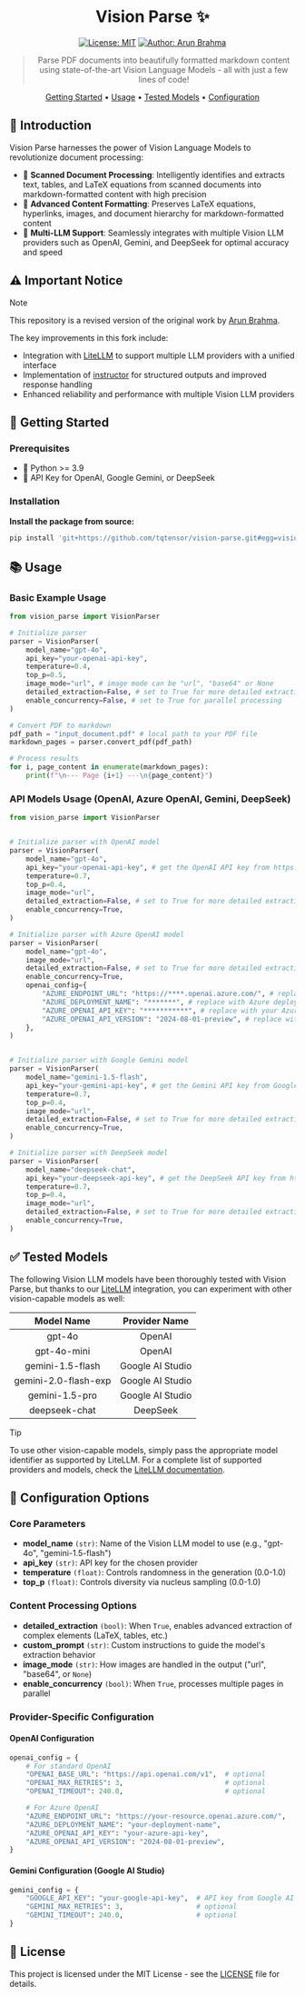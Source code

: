 <div align='center'>

# Vision Parse ✨

[![License: MIT](https://img.shields.io/badge/License-MIT-green.svg)](https://opensource.org/licenses/MIT)
[![Author: Arun Brahma](https://img.shields.io/badge/Author-Arun%20Brahma-purple)](https://github.com/iamarunbrahma)

> Parse PDF documents into beautifully formatted markdown content using state-of-the-art Vision Language Models - all with just a few lines of code!

[Getting Started](#-getting-started) •
[Usage](#-usage) •
[Tested Models](#-tested-models) •
[Configuration](#-configuration-options)
</div>

## 🎯 Introduction

Vision Parse harnesses the power of Vision Language Models to revolutionize document processing:

- 📝 **Scanned Document Processing**: Intelligently identifies and extracts text, tables, and LaTeX equations from scanned documents into markdown-formatted content with high precision
- 🎨 **Advanced Content Formatting**: Preserves LaTeX equations, hyperlinks, images, and document hierarchy for markdown-formatted content
- 🤖 **Multi-LLM Support**: Seamlessly integrates with multiple Vision LLM providers such as OpenAI, Gemini, and DeepSeek for optimal accuracy and speed

## ⚠️ Important Notice

> [!NOTE]
> This repository is a revised version of the original work by [Arun Brahma](https://github.com/iamarunbrahma/vision-parse).
>
> The key improvements in this fork include:
> - Integration with [LiteLLM](https://github.com/BerriAI/litellm) to support multiple LLM providers with a unified interface
> - Implementation of [instructor](https://github.com/567-labs/instructor) for structured outputs and improved response handling
> - Enhanced reliability and performance with multiple Vision LLM providers

## 🚀 Getting Started

### Prerequisites

- 🐍 Python >= 3.9
- 🤖 API Key for OpenAI, Google Gemini, or DeepSeek

### Installation

**Install the package from source:**

```bash
pip install 'git+https://github.com/tqtensor/vision-parse.git#egg=vision-parse[all]'
```

## 📚 Usage

### Basic Example Usage

```python
from vision_parse import VisionParser

# Initialize parser
parser = VisionParser(
    model_name="gpt-4o",
    api_key="your-openai-api-key",
    temperature=0.4,
    top_p=0.5,
    image_mode="url", # image mode can be "url", "base64" or None
    detailed_extraction=False, # set to True for more detailed extraction
    enable_concurrency=False, # set to True for parallel processing
)

# Convert PDF to markdown
pdf_path = "input_document.pdf" # local path to your PDF file
markdown_pages = parser.convert_pdf(pdf_path)

# Process results
for i, page_content in enumerate(markdown_pages):
    print(f"\n--- Page {i+1} ---\n{page_content}")
```

### API Models Usage (OpenAI, Azure OpenAI, Gemini, DeepSeek)

```python
from vision_parse import VisionParser


# Initialize parser with OpenAI model
parser = VisionParser(
    model_name="gpt-4o",
    api_key="your-openai-api-key", # get the OpenAI API key from https://platform.openai.com/api-keys
    temperature=0.7,
    top_p=0.4,
    image_mode="url",
    detailed_extraction=False, # set to True for more detailed extraction
    enable_concurrency=True,
)

# Initialize parser with Azure OpenAI model
parser = VisionParser(
    model_name="gpt-4o",
    image_mode="url",
    detailed_extraction=False, # set to True for more detailed extraction
    enable_concurrency=True,
    openai_config={
        "AZURE_ENDPOINT_URL": "https://****.openai.azure.com/", # replace with your Azure endpoint URL
        "AZURE_DEPLOYMENT_NAME": "*******", # replace with Azure deployment name, if needed
        "AZURE_OPENAI_API_KEY": "***********", # replace with your Azure OpenAI API key
        "AZURE_OPENAI_API_VERSION": "2024-08-01-preview", # replace with latest Azure OpenAI API version
    },
)


# Initialize parser with Google Gemini model
parser = VisionParser(
    model_name="gemini-1.5-flash",
    api_key="your-gemini-api-key", # get the Gemini API key from Google AI Studio: https://aistudio.google.com/app/apikey
    temperature=0.7,
    top_p=0.4,
    image_mode="url",
    detailed_extraction=False, # set to True for more detailed extraction
    enable_concurrency=True,
)

# Initialize parser with DeepSeek model
parser = VisionParser(
    model_name="deepseek-chat",
    api_key="your-deepseek-api-key", # get the DeepSeek API key from https://platform.deepseek.com/api_keys
    temperature=0.7,
    top_p=0.4,
    image_mode="url",
    detailed_extraction=False, # set to True for more detailed extraction
    enable_concurrency=True,
)
```

## ✅ Tested Models

The following Vision LLM models have been thoroughly tested with Vision Parse, but thanks to our [LiteLLM](https://github.com/BerriAI/litellm) integration, you can experiment with other vision-capable models as well:

|    **Model Name**    | **Provider Name** |
| :------------------: | :---------------: |
|        gpt-4o        |      OpenAI       |
|     gpt-4o-mini      |      OpenAI       |
|   gemini-1.5-flash   | Google AI Studio  |
| gemini-2.0-flash-exp | Google AI Studio  |
|    gemini-1.5-pro    | Google AI Studio  |
|    deepseek-chat     |     DeepSeek      |

> [!TIP]
> To use other vision-capable models, simply pass the appropriate model identifier as supported by LiteLLM. For a complete list of supported providers and models, check the [LiteLLM documentation](https://docs.litellm.ai/docs/providers).

## 🔧 Configuration Options

### Core Parameters

- **model_name** `(str)`: Name of the Vision LLM model to use (e.g., "gpt-4o", "gemini-1.5-flash")
- **api_key** `(str)`: API key for the chosen provider
- **temperature** `(float)`: Controls randomness in the generation (0.0-1.0)
- **top_p** `(float)`: Controls diversity via nucleus sampling (0.0-1.0)

### Content Processing Options

- **detailed_extraction** `(bool)`: When `True`, enables advanced extraction of complex elements (LaTeX, tables, etc.)
- **custom_prompt** `(str)`: Custom instructions to guide the model's extraction behavior
- **image_mode** `(str)`: How images are handled in the output ("url", "base64", or `None`)
- **enable_concurrency** `(bool)`: When `True`, processes multiple pages in parallel

### Provider-Specific Configuration

#### OpenAI Configuration

```python
openai_config = {
    # For standard OpenAI
    "OPENAI_BASE_URL": "https://api.openai.com/v1",  # optional
    "OPENAI_MAX_RETRIES": 3,                         # optional
    "OPENAI_TIMEOUT": 240.0,                         # optional

    # For Azure OpenAI
    "AZURE_ENDPOINT_URL": "https://your-resource.openai.azure.com/",
    "AZURE_DEPLOYMENT_NAME": "your-deployment-name",
    "AZURE_OPENAI_API_KEY": "your-azure-api-key",
    "AZURE_OPENAI_API_VERSION": "2024-08-01-preview",
}
```

#### Gemini Configuration (Google AI Studio)

```python
gemini_config = {
    "GOOGLE_API_KEY": "your-google-api-key",  # API key from Google AI Studio (not Vertex AI)
    "GEMINI_MAX_RETRIES": 3,                  # optional
    "GEMINI_TIMEOUT": 240.0,                  # optional
}
```

## 📄 License

This project is licensed under the MIT License - see the [LICENSE](LICENSE) file for details.
